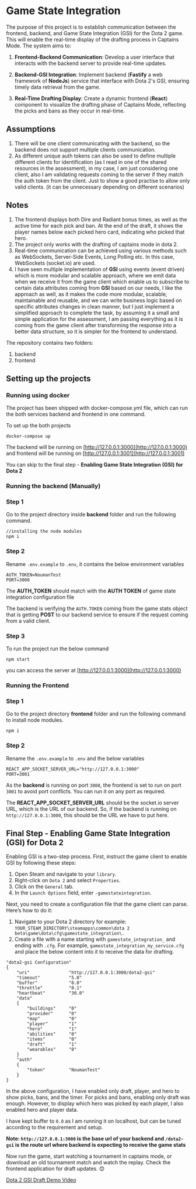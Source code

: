 # Game State Integration
The purpose of this project is to establish communication between the frontend, backend, and Game State Integration (GSI) for the Dota 2 game. This will enable the real-time display of the drafting process in Captains Mode. The system aims to:

1. **Frontend-Backend Communication**: Develop a user interface that interacts with the backend server to provide real-time updates.

2. **Backend-GSI Integration**: Implement backend (**Fastify** a web framework of **NodeJs**) service that interface with Dota 2's GSI, ensuring timely data retrieval from the game.

3. **Real-Time Drafting Display**: Create a dynamic frontend (**React**) component to visualize the drafting phase of Captains Mode, reflecting the picks and bans as they occur in real-time.

## Assumptions
1. There will be one client communicating with the backend, so the backend does not support multiple clients communication.
2. As different unique auth tokens can also be used to define multiple different clients for identification (as I read in one of the shared resources in the assessment), in my case, I am just considering one client, also I am validating requests coming to the server if they match the auth token from the client. Just to show a good practise to allow only valid clients. (it can be unnecessary depending on different scenarios)
## Notes
1. The frontend displays both Dire and Radiant bonus times, as well as the active time for each pick and ban. At the end of the draft, it shows the player names below each picked hero card, indicating who picked that hero.
2. The project only works with the drafting of captains mode in dota 2.
3. Real-time communication can be achieved using various methods such as WebSockets, Server-Side Events, Long Polling etc. In this case, WebSockets (socket.io) are used.
4. I have seen multiple implementation of **GSI** using events (event driven) which is more modular and scalable approach, where we emit data when we receive it from the game client which enable us to subscribe to certain data attributes coming from **GSI** based on our needs, I like the approach as well, as it makes the code more modular, scalable, maintainable and reusable, and we can write business logic based on specific attributes changes in clean manner, but I just implement a simplified approach to complete the task, by assuming it a small and simple application for the assessment, I am passing everything as it is coming from the game client after transforming the response into a better data structure, so it is simpler for the frontend to understand.

The repository contains two folders:
1. backend
2. frontend

## Setting up the projects


### Running using docker

The project has been shipped with docker-compose.yml file, which can run the both services backend and frontend in one command.

To set up the both projects

```
docker-compose up
```

The backend will be running on [http://127.0.0.1:3000](http://127.0.0.1:3000) and frontend will be running on [http://127.0.0.1:3001](http://127.0.0.1:3001)

You can skip to the final step - **Enabling Game State Integration (GSI) for Dota 2**

### Running the backend (Manually)

### Step 1

Go to the project directory inside **backend** folder and run the following command.

```
//installing the node modules
npm i
```
### Step 2

Rename `.env.example` to `.env`, it contains the below environment variables

```
AUTH_TOKEN=NoumanTest
PORT=3000
```

The **AUTH_TOKEN** should match with the **AUTH TOKEN** of game state integration configuration file

The backend is verifying the `AUTH.TOKEN` coming from the game stats object 
that is getting **POST** to our backend service
to ensure if the request coming from a valid client.

### Step 3

To run the project run the below command
```
npm start
```

you can access the server at [http://127.0.0.1:3000](http://127.0.0.1:3000)

### Running the Frontend

### Step 1
Go to the project directory **frontend** folder and run the following command to install node modules.
```
npm i
```

### Step 2

Rename the `.env.example` to `.env` and the below variables

```
REACT_APP_SOCKET_SERVER_URL="http://127.0.0.1:3000"
PORT=3001
```

As the **backend** is running on port `3000`, the frontend is set to run on port `3001` to avoid port conflicts. You can run it on any port as required.

The **REACT_APP_SOCKET_SERVER_URL** should be the socket.io server URL, which is the URL of our backend. So, if the backend is running on `http://127.0.0.1:3000`, this should be the URL we have to put here.

## Final Step - Enabling Game State Integration (GSI) for Dota 2

Enabling GSI is a two-step process. First, instruct the game client to enable GSI by following these steps:

1. Open Steam and navigate to your `library`.
2. Right-click on `Dota 2` and select `Properties`.
3. Click on the `General` tab.
4. In the `Launch Options` field, enter `-gamestateintegration`.

Next, you need to create a configuration file that the game client can parse. Here’s how to do it:

1. Navigate to your Dota 2 directory for example: `YOUR_STEAM_DIRECTORY\steamapps\common\dota 2 beta\game\dota\cfg\gamestate_integration\.`
2. Create a file with a name starting with `gamestate_integration_` and ending with `.cfg`. For example, `gamestate_integration_my_service.cfg` and place the below content into it to receive the data for drafting.

```
"dota2-gsi Configuration"
{
    "uri"               "http://127.0.0.1:3000/dota2-gsi"
    "timeout"           "5.0"
    "buffer"            "0.0"
    "throttle"          "0.1"
    "heartbeat"         "30.0"
    "data"
    {
        "buildings"     "0"
        "provider"      "0"
        "map"           "0"
        "player"        "1"
        "hero"          "1"
        "abilities"     "0"
        "items"         "0"
        "draft"         "1"
        "wearables"     "0"
    }
    "auth"
    {
        "token"         "NoumanTest"
    }
}

```

In the above configuration, I have enabled only draft, player, and hero to show picks, bans, and the timer. For picks and bans, enabling only draft was enough. However, to display which hero was picked by each player, I also enabled hero and player data.

I have kept buffer to `0.0` as I am running it on localhost, but can be tuned according to the requirement and setup.

**Note: `http://127.0.0.1:3000` is the base url of your backend and `/dota2-gsi` is the route url where backend is expecting to receive the game stats** 

Now run the game, start watching a tournament in captains mode, or download an old tournament match and watch the replay. Check the frontend application for draft updates. 😊

[Dota 2 GSI Draft Demo Video](https://jumpshare.com/s/zRa3EZYa0dBwZgDV5xPb)
